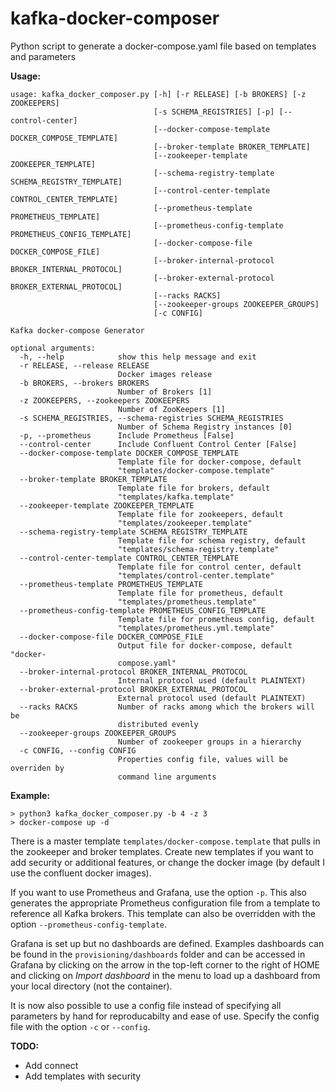 # kafka-docker-composer
Python script to generate a docker-compose.yaml file based on templates and parameters

**Usage:**

```
usage: kafka_docker_composer.py [-h] [-r RELEASE] [-b BROKERS] [-z ZOOKEEPERS]
                                [-s SCHEMA_REGISTRIES] [-p] [--control-center]
                                [--docker-compose-template DOCKER_COMPOSE_TEMPLATE]
                                [--broker-template BROKER_TEMPLATE]
                                [--zookeeper-template ZOOKEEPER_TEMPLATE]
                                [--schema-registry-template SCHEMA_REGISTRY_TEMPLATE]
                                [--control-center-template CONTROL_CENTER_TEMPLATE]
                                [--prometheus-template PROMETHEUS_TEMPLATE]
                                [--prometheus-config-template PROMETHEUS_CONFIG_TEMPLATE]
                                [--docker-compose-file DOCKER_COMPOSE_FILE]
                                [--broker-internal-protocol BROKER_INTERNAL_PROTOCOL]
                                [--broker-external-protocol BROKER_EXTERNAL_PROTOCOL]
                                [--racks RACKS]
                                [--zookeeper-groups ZOOKEEPER_GROUPS]
                                [-c CONFIG]

Kafka docker-compose Generator

optional arguments:
  -h, --help            show this help message and exit
  -r RELEASE, --release RELEASE
                        Docker images release
  -b BROKERS, --brokers BROKERS
                        Number of Brokers [1]
  -z ZOOKEEPERS, --zookeepers ZOOKEEPERS
                        Number of ZooKeepers [1]
  -s SCHEMA_REGISTRIES, --schema-registries SCHEMA_REGISTRIES
                        Number of Schema Registry instances [0]
  -p, --prometheus      Include Prometheus [False]
  --control-center      Include Confluent Control Center [False]
  --docker-compose-template DOCKER_COMPOSE_TEMPLATE
                        Template file for docker-compose, default
                        "templates/docker-compose.template"
  --broker-template BROKER_TEMPLATE
                        Template file for brokers, default
                        "templates/kafka.template"
  --zookeeper-template ZOOKEEPER_TEMPLATE
                        Template file for zookeepers, default
                        "templates/zookeeper.template"
  --schema-registry-template SCHEMA_REGISTRY_TEMPLATE
                        Template file for schema registry, default
                        "templates/schema-registry.template"
  --control-center-template CONTROL_CENTER_TEMPLATE
                        Template file for control center, default
                        "templates/control-center.template"
  --prometheus-template PROMETHEUS_TEMPLATE
                        Template file for prometheus, default
                        "templates/prometheus.template"
  --prometheus-config-template PROMETHEUS_CONFIG_TEMPLATE
                        Template file for prometheus config, default
                        "templates/prometheus.yml.template"
  --docker-compose-file DOCKER_COMPOSE_FILE
                        Output file for docker-compose, default "docker-
                        compose.yaml"
  --broker-internal-protocol BROKER_INTERNAL_PROTOCOL
                        Internal protocol used (default PLAINTEXT)
  --broker-external-protocol BROKER_EXTERNAL_PROTOCOL
                        External protocol used (default PLAINTEXT)
  --racks RACKS         Number of racks among which the brokers will be
                        distributed evenly
  --zookeeper-groups ZOOKEEPER_GROUPS
                        Number of zookeeper groups in a hierarchy
  -c CONFIG, --config CONFIG
                        Properties config file, values will be overriden by
                        command line arguments
```

**Example:**
```
> python3 kafka_docker_composer.py -b 4 -z 3
> docker-compose up -d
```

There is a master template ```templates/docker-compose.template``` that pulls in the zookeeper and broker templates.
Create new templates if you want to add security or additional features, or change the docker image
(by default I use the confluent docker images).

If you want to use Prometheus and Grafana, use the option `-p`. This also generates the appropriate Prometheus
configuration file from a template to reference all Kafka brokers. This template can also be overridden with the
option `--prometheus-config-template`.

Grafana is set up but no dashboards are defined. Examples dashboards can be found in the `provisioning/dashboards`
folder and can be accessed in Grafana by clicking on the arrow in the top-left corner to the right of HOME and
clicking on *Import dashboard* in the menu to load up a dashboard from your local directory (not the container).


It is now also possible to use a config file instead of specifying all parameters by hand for
reproducabilty and ease of use. Specify the config file with the option `-c` or `--config`.

**TODO:**
* Add connect
* Add templates with security

